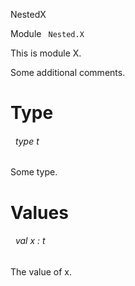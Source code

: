 NestedX

 Module `` Nested.X`` 


This is module X.



Some additional comments.


# Type


<a id="type-t"></a>
###### &nbsp; type t

Some type.





# Values


<a id="val-x"></a>
###### &nbsp; val x : t

The value of x.


